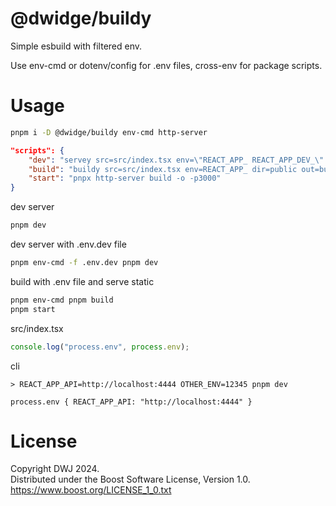 # @dwidge/buildy

Simple esbuild with filtered env.

Use env-cmd or dotenv/config for .env files, cross-env for package scripts.

# Usage

```bash
pnpm i -D @dwidge/buildy env-cmd http-server
```

```json
"scripts": {
    "dev": "servey src=src/index.tsx env=\"REACT_APP_ REACT_APP_DEV_\" dir=public port=3000",
    "build": "buildy src=src/index.tsx env=REACT_APP_ dir=public out=build meta=tmp/meta.json",
    "start": "pnpx http-server build -o -p3000"
}
```

dev server

```bash
pnpm dev
```

dev server with .env.dev file

```bash
pnpm env-cmd -f .env.dev pnpm dev
```

build with .env file and serve static

```bash
pnpm env-cmd pnpm build
pnpm start
```

src/index.tsx

```js
console.log("process.env", process.env);
```

cli

```
> REACT_APP_API=http://localhost:4444 OTHER_ENV=12345 pnpm dev

process.env { REACT_APP_API: "http://localhost:4444" }
```

# License

Copyright DWJ 2024.  
Distributed under the Boost Software License, Version 1.0.  
https://www.boost.org/LICENSE_1_0.txt
